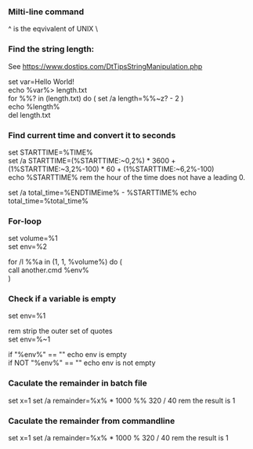 ### Milti-line command
^ is the eqvivalent of UNIX \ 

### Find the string length:
  See https://www.dostips.com/DtTipsStringManipulation.php
  
  set var=Hello World!  
  echo %var%> length.txt  
  for %%? in (length.txt) do ( set /a length=%%~z? - 2 )  
  echo %length%  
  del length.txt

### Find current time and convert it to seconds
  set STARTTIME=%TIME%  
  set /a STARTTIME=(%STARTTIME:~0,2%) * 3600 + (1%STARTTIME:~3,2%-100) * 60 + (1%STARTTIME:~6,2%-100)  
  echo %STARTTIME%
  rem the hour of the time does not have a leading 0.
  
  set /a total_time=%ENDTIMEime% - %STARTTIME%
  echo total_time=%total_time%
  
### For-loop
  set volume=%1  
  set env=%2
  
  for /l %%a in (1, 1, %volume%) do (  
    call another.cmd %env%  
  )
  
### Check if a variable is empty
  set env=%1  
  
  rem strip the outer set of quotes  
  set env=%~1
  
  if "%env%" == "" echo env is empty  
  if NOT "%env%" == "" echo env is not empty  
 
### Caculate the remainder in batch file
  set x=1
  set /a remainder=%x% * 1000 %% 320 / 40
  rem the result is 1
  
### Caculate the remainder from commandline
  set x=1
  set /a remainder=%x% * 1000 % 320 / 40
  rem the result is 1  
  
